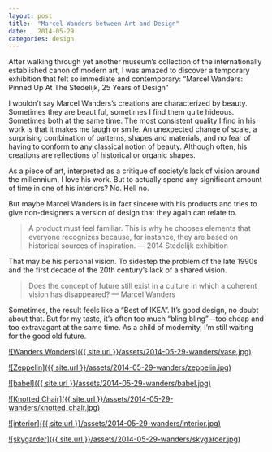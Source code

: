 ```yaml
---
layout: post
title:  "Marcel Wanders between Art and Design"
date:   2014-05-29
categories: design
---
```


After walking through yet another museum’s collection of the internationally established canon of modern art, I was amazed to discover a temporary exhibition that felt so immediate and contemporary: “Marcel Wanders: Pinned Up At The Stedelijk, 25 Years of Design”

I wouldn’t say Marcel Wanders’s creations are characterized by beauty. Sometimes they are beautiful, sometimes I find them quite hideous. Sometimes both at the same time. The most consistent quality I find in his work is that it makes me laugh or smile. An unexpected change of scale, a surprising combination of patterns, shapes and materials, and no fear of having to conform to any classical notion of beauty. Although often, his creations are reflections of historical or organic shapes.

As a piece of art, interpreted as a critique of society’s lack of vision around the millennium, I love his work. But to actually spend any significant amount of time in one of his interiors? No. Hell no.

But maybe Marcel Wanders is in fact sincere with his products and tries to give non-designers a version of design that they again can relate to.

> A product must feel familiar. This is why he chooses elements that everyone recognizes because, for instance, they are based on historical sources of inspiration. — 2014 Stedelijk exhibition

That may be his personal vision. To sidestep the problem of the late 1990s and the first decade of the 20th century’s lack of a shared vision.

> Does the concept of future still exist in a culture in which a coherent vision has disappeared? — Marcel Wanders

Sometimes, the result feels like a “Best of IKEA”. It’s good design, no doubt about that. But for my taste, it’s often too much “bling bling”—too cheap and too extravagant at the same time. As a child of modernity, I’m still waiting for the good old future.

[![Wanders Wonders]({{ site.url }}/assets/2014-05-29-wanders/vase.jpg)](2014-05-29-wanders/vase.jpg)

[![Zeppelin]({{ site.url }}/assets/2014-05-29-wanders/zeppelin.jpg)](2014-05-29-wanders/zeppelin.jpg)

[![babel]({{ site.url }}/assets/2014-05-29-wanders/babel.jpg)](2014-05-29-wanders/babel.jpg)

[![Knotted Chair]({{ site.url }}/assets/2014-05-29-wanders/knotted_chair.jpg)](2014-05-29-wanders/knotted_chair.jpg)

[![interior]({{ site.url }}/assets/2014-05-29-wanders/interior.jpg)](2014-05-29-wanders/interior.jpg)

[![skygarder]({{ site.url }}/assets/2014-05-29-wanders/skygarder.jpg)](2014-05-29-wanders/skygarder.jpg)

